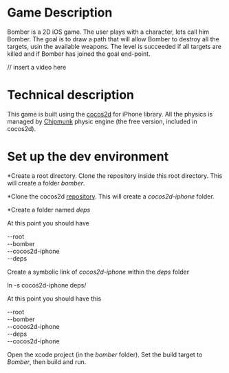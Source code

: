 
# Game Description

Bomber is a 2D iOS game. The user plays with a character, lets call him Bomber. The goal is to draw a path that will allow Bomber to destroy all the targets, usin the available weapons.
The level is succeeded if all targets are killed and if Bomber has joined the goal end-point.

// insert a video here

# Technical description

This game is built using the [cocos2d](http://www.cocos2d-iphone.org/) for iPhone library. All the physics is managed by [Chipmunk](http://chipmunk-physics.net/) physic engine (the free version, included in cocos2d).

# Set up the dev environment

*Create a root directory. Clone the repository inside this root directory. This will create a folder *bomber*.

*Clone the cocos2d [repository](https://github.com/cocos2d/cocos2d-iphone). This will create a *cocos2d-iphone* folder.

*Create a folder named *deps*

At this point you should have

--root <br/>
	--bomber<br/>
	--cocos2d-iphone<br/>
	--deps<br/>

Create a symbolic link of *cocos2d-iphone* within the *deps* folder

ln -s cocos2d-iphone deps/

At this point you should have this

--root<br/>
	--bomber<br/>
	--cocos2d-iphone<br/>
	--deps<br/>
		--cocos2d-iphone  <symlink><br/>

Open the xcode project (in the *bomber* folder). Set the build target to *Bomber*, then build and run.
